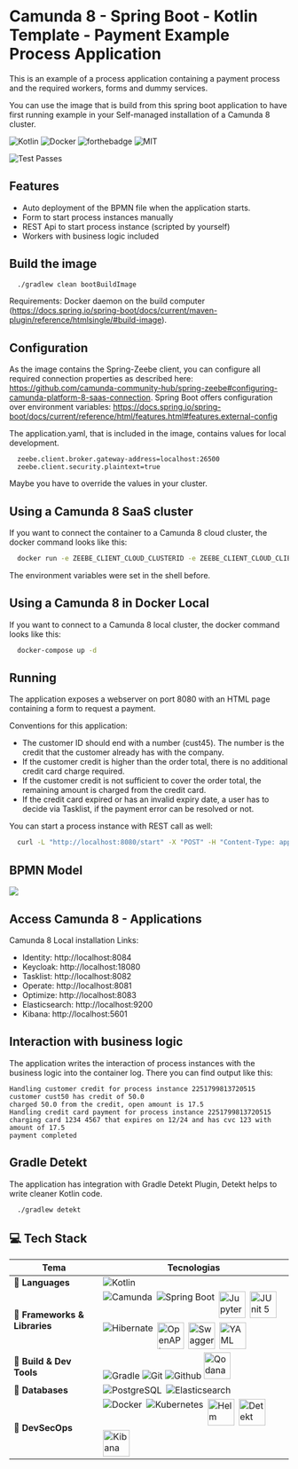 # Camunda 8 - Spring Boot - Kotlin Template - Payment Example Process Application

This is an example of a process application containing a payment process and the
required workers, forms and dummy services.

You can use the image that is build from this spring boot application to have
first running example in your Self-managed installation of a Camunda 8 cluster.

![Kotlin](http://ForTheBadge.com/images/badges/made-with-kotlin.svg)
![Docker](https://forthebadge.com/images/badges/docker-container.svg)
![forthebadge](https://forthebadge.com/images/badges/built-with-love.svg)
![MIT](https://forthebadge.com/images/badges/license-mit.svg)

<img src="https://github.com/renatoctorres/template-spring-kotlin-camunda-8/workflows/Test/badge.svg" alt="Test Passes" />

## Features

- Auto deployment of the BPMN file when the application starts.
- Form to start process instances manually
- REST Api to start process instance (scripted by yourself)
- Workers with business logic included


## Build the image

```bash
  ./gradlew clean bootBuildImage
```

Requirements: Docker daemon on the build computer
(https://docs.spring.io/spring-boot/docs/current/maven-plugin/reference/htmlsingle/#build-image).

## Configuration

As the image contains the Spring-Zeebe client, you can configure all required
connection properties as described here:
https://github.com/camunda-community-hub/spring-zeebe#configuring-camunda-platform-8-saas-connection.
Spring Boot offers configuration over environment variables:
https://docs.spring.io/spring-boot/docs/current/reference/html/features.html#features.external-config

The application.yaml, that is included in the image, contains values for local
development.

```
  zeebe.client.broker.gateway-address=localhost:26500
  zeebe.client.security.plaintext=true
```

Maybe you have to override the values in your cluster.

## Using a Camunda 8 SaaS cluster

If you want to connect the container to a Camunda 8 cloud cluster, the docker
command looks like this:

```bash
  docker run -e ZEEBE_CLIENT_CLOUD_CLUSTERID -e ZEEBE_CLIENT_CLOUD_CLIENTID -e ZEEBE_CLIENT_CLOUD_CLIENTSECRET -e ZEEBE_CLIENT_CLOUD_REGION -e ZEEBE_CLIENT_SECURITY_PLAINTEXT -p 8080:8080 --name template-spring-kotlin-camunda template-spring-kotlin-camunda:8.4.0
```

The environment variables were set in the shell before.



## Using a Camunda 8 in Docker Local

If you want to connect to a Camunda 8 local cluster, the docker
command looks like this:

```bash
  docker-compose up -d
```

## Running

The application exposes a webserver on port 8080 with an HTML page containing a
form to request a payment.

Conventions for this application:

- The customer ID should end with a number (cust45). The number is the credit
  that the customer already has with the company.
- If the customer credit is higher than the order total, there is no additional
  credit card charge required.
- If the customer credit is not sufficient to cover the order total, the
  remaining amount is charged from the credit card.
- If the credit card expired or has an invalid expiry date, a user has to decide
  via Tasklist, if the payment error can be resolved or not.

You can start a process instance with REST call as well:

```bash
  curl -L "http://localhost:8080/start" -X "POST" -H "Content-Type: application/json" -d "{\"customerId\": \"cust50\", \"orderTotal\": 67.50, \"cardNumber\": \"1234 4567\", \"cvc\": \"123\", \"expiryDate\": \"12/24\"}"
```
## BPMN Model

<img src="src/main/resources/img/payment_process.png" />


## Access Camunda 8 - Applications

Camunda 8 Local installation Links:

- Identity: http://localhost:8084
- Keycloak: http://localhost:18080
- Tasklist: http://localhost:8082
- Operate:  http://localhost:8081
- Optimize: http://localhost:8083
- Elasticsearch: http://localhost:9200
- Kibana: http://localhost:5601

## Interaction with business logic

The application writes the interaction of process instances with the business
logic into the container log. There you can find output like this:

```
Handling customer credit for process instance 2251799813720515
customer cust50 has credit of 50.0
charged 50.0 from the credit, open amount is 17.5
Handling credit card payment for process instance 2251799813720515
charging card 1234 4567 that expires on 12/24 and has cvc 123 with amount of 17.5
payment completed
```
## Gradle Detekt 

The application has integration with Gradle Detekt Plugin, Detekt helps to write cleaner 
Kotlin code.

```bash
  ./gradlew detekt
```

## 💻 Tech Stack

| Tema                          | Tecnologias                                                                                                                                                                                                                                                                                                                                                                                                                                                                                                                                                                                                                                                                                                                                                                                |
|-------------------------------|--------------------------------------------------------------------------------------------------------------------------------------------------------------------------------------------------------------------------------------------------------------------------------------------------------------------------------------------------------------------------------------------------------------------------------------------------------------------------------------------------------------------------------------------------------------------------------------------------------------------------------------------------------------------------------------------------------------------------------------------------------------------------------------------|
| 🧠 **Languages**              | <div style="display: flex; gap: 8px; flex-wrap: wrap;"> <img src="https://skillicons.dev/icons?i=kotlin" alt="Kotlin"/> </div>                                                                                                                                                                                                                                                                                                                                                                                                                                                                                                                                                                                                                                                             |
| 🧩 **Frameworks & Libraries** | <div style="display: flex; gap: 8px; flex-wrap: wrap;"> <img src="src/main/resources/img/camunda-logo.png" alt="Camunda"/> <img src="https://skillicons.dev/icons?i=spring" alt="Spring Boot"/> <img src="https://icon.icepanel.io/Technology/svg/Jupyter.svg" width="48" height="48" alt="Jupyter"/> <img src="https://junit.org/junit5/assets/img/junit5-logo.png" height="48" alt="JUnit 5"/> <img src="https://skillicons.dev/icons?i=hibernate" alt="Hibernate"/>  <img src="https://icon.icepanel.io/Technology/svg/OpenAPI.svg" width="48" height="48" alt="OpenAPI"/> <img src="https://icon.icepanel.io/Technology/svg/Swagger.svg" width="48" height="48" alt="Swagger"/> <img src="https://icon.icepanel.io/Technology/svg/YAML.svg" width="48" height="48" alt="YAML"/> </div> |
| 🧰 **Build & Dev Tools**      | <img src="https://skillicons.dev/icons?i=gradle" alt="Gradle"/> <img src="https://skillicons.dev/icons?i=git" alt="Git"/> <img src="https://skillicons.dev/icons?i=github" alt="Github"/> <img src="https://icon.icepanel.io/Technology/svg/Qodana.svg" width="48" height="48" alt="Qodana"/> </div>                                                                                                                                                                                                                                                                                                                                                                                                                                                                                       |
| 🧮 **Databases**              | <div style="display: flex; gap: 8px; flex-wrap: wrap;"> <img src="https://skillicons.dev/icons?i=postgres" alt="PostgreSQL"/> <img src="https://skillicons.dev/icons?i=elasticsearch" alt="Elasticsearch"/> </div>                                                                                                                                                                                                                                                                                                                                                                                                                                                                                                                                                                         |
| 🔐 **DevSecOps**              | <div style="display: flex; gap: 8px; flex-wrap: wrap;"> <img src="https://skillicons.dev/icons?i=docker" alt="Docker"/> <img src="https://skillicons.dev/icons?i=kubernetes" alt="Kubernetes"/> <img src="https://icon.icepanel.io/Technology/svg/Helm.svg" width="48" height="48" alt="Helm"/> <img src="https://detekt.dev/img/home/detekt-logo.svg" width="48" height="48" alt="Detekt"/> <img src="https://www.vectorlogo.zone/logos/elasticco_kibana/elasticco_kibana-icon.svg" width="48" height="48" alt="Kibana"/> </div>                                                                                                                                                                                                                                                                                                                        |


